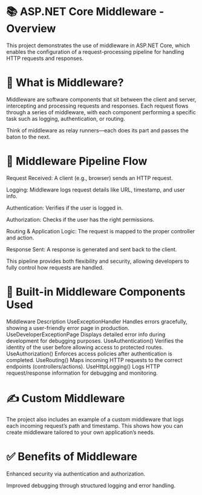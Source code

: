 # 📚 ASP.NET Core Middleware - Overview
This project demonstrates the use of middleware in ASP.NET Core, which enables the configuration of a request-processing pipeline for handling HTTP requests and responses.

# 🧱 What is Middleware?
Middleware are software components that sit between the client and server, intercepting and processing requests and responses. Each request flows through a series of middleware, with each component performing a specific task such as logging, authentication, or routing.

Think of middleware as relay runners—each does its part and passes the baton to the next.

# 🚀 Middleware Pipeline Flow
Request Received: A client (e.g., browser) sends an HTTP request.

Logging: Middleware logs request details like URL, timestamp, and user info.

Authentication: Verifies if the user is logged in.

Authorization: Checks if the user has the right permissions.

Routing & Application Logic: The request is mapped to the proper controller and action.

Response Sent: A response is generated and sent back to the client.

This pipeline provides both flexibility and security, allowing developers to fully control how requests are handled.

# 🧰 Built-in Middleware Components Used
Middleware	Description
UseExceptionHandler	Handles errors gracefully, showing a user-friendly error page in production.
UseDeveloperExceptionPage	Displays detailed error info during development for debugging purposes.
UseAuthentication()	Verifies the identity of the user before allowing access to protected routes.
UseAuthorization()	Enforces access policies after authentication is completed.
UseRouting()	Maps incoming HTTP requests to the correct endpoints (controllers/actions).
UseHttpLogging()	Logs HTTP request/response information for debugging and monitoring.

# ✍️ Custom Middleware
The project also includes an example of a custom middleware that logs each incoming request’s path and timestamp. This shows how you can create middleware tailored to your own application’s needs.

# ✅ Benefits of Middleware
Enhanced security via authentication and authorization.

Improved debugging through structured logging and error handling.

